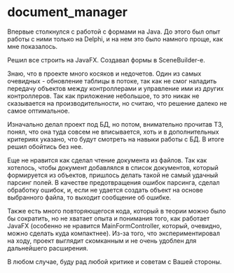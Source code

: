 # document_manager

Впервые столкнулся с работой с формами на Java. До этого был опыт работы с ними только на Delphi, и на нем это было намного проще, как мне показалось. 

Решил все строить на JavaFX. Создавал формы в SceneBuilder-е. 

Знаю, что в проекте много косяков и недочетов. Один из самых очевидных - обновление таблицы в потоке, так как не смог наладить передачу объектов между контроллерами и управление ими из других контроллеров. Так как приложение небольшое, то это никак не сказывается на производительности, но считаю, что решение далеко не самое оптимальное. 

Изначально делал проект под БД, но потом, внимательно прочитав ТЗ, понял, что она туда совсем не вписывается, хоть и в дополнительных критериях указано, что будут смотреть на навыки работы с БД. В итоге решил обойтись без нее. 

Еще не нравится как сделал чтение документа из файлов. Так как хотелось, чтобы документ добавлялся в список документов, который формируется из объектов, пришлось делать такой не самый удачный парсинг полей. В качестве предотвращения ошибок парсинга, сделал обработку ошибок, и, если не удается создать объект на основе выбранного файла, то выходит сообщение об ошибке. 

Также есть много повторяющегося кода, который в теории можно было бы сократить, но не хватает опыта и понимания того, как работает JavaFX (особенно не нравится MainFormController, который, очевидно, можно сделать куда компактнее). Из-за того, что экспериментировал на ходу, проект выглядит скомканным и не очень удоблен для дальнейшего расширения.

В любом случае, буду рад любой критике и советам с Вашей стороны.


